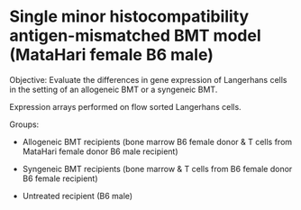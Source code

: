 # Single minor histocompatibility antigen-mismatched BMT model (MataHari female  B6 male)

Objective: Evaluate the differences in gene expression of Langerhans cells in the setting of an allogeneic BMT or a syngeneic BMT.

Expression arrays performed on flow sorted Langerhans cells.

Groups:

+ Allogeneic BMT recipients (bone marrow B6 female donor & T cells from MataHari female donor  B6 male recipient)

+  Syngeneic BMT recipients (bone marrow & T cells from B6 female donor  B6 female recipient)

+  Untreated recipient (B6 male)

